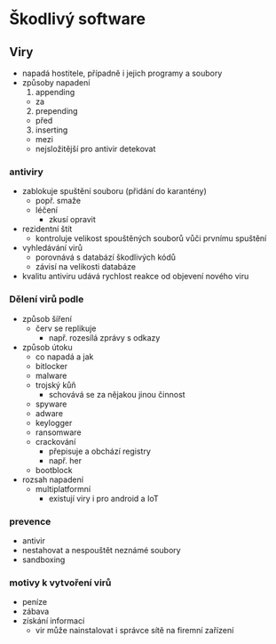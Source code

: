 # Škodlivý software

## Viry

- napadá hostitele, případně i jejich programy a soubory
- způsoby napadení
  1. appending
    - za
  2. prepending
    - před
  3. inserting
    - mezi
    - nejsložitější pro antivir detekovat

### antiviry

- zablokuje spuštění souboru (přidání do karantény)
  - popř. smaže
  - léčení
    - zkusí opravit
- rezidentní štít
  - kontroluje velikost spouštěných souborů vůči prvnímu spuštění
- vyhledávání virů
  - porovnává s databází škodlivých kódů
  - závisí na velikosti databáze
- kvalitu antiviru udává rychlost reakce od objevení nového viru

### Dělení virů podle

- způsob šíření
  - červ se replikuje
    - např. rozesílá zprávy s odkazy
- způsob útoku
  - co napadá a jak
  - bitlocker
  - malware
  - trojský kůň
    - schovává se za nějakou jinou činnost
  - spyware
  - adware
  - keylogger
  - ransomware
  - crackování
    - přepisuje a obchází registry
    - např. her
  - bootblock
- rozsah napadení
  - multiplatformní
    - existují viry i pro android a IoT

### prevence

- antivir
- nestahovat a nespouštět neznámé soubory
- sandboxing

### motivy k vytvoření virů

- peníze
- zábava
- získání informací
  - vir může nainstalovat i správce sítě na firemní zařízení
